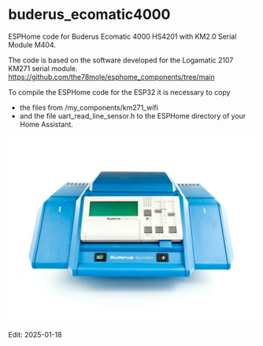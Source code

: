 # buderus_ecomatic4000
ESPHome code for Buderus Ecomatic 4000 HS4201 with KM2.0 Serial Module M404.

The code is based on the software developed for the Logamatic 2107 KM271 serial module.
https://github.com/the78mole/esphome_components/tree/main

To compile the ESPHome code for the ESP32 it is necessary to copy
- the files from /my_components/km271_wifi
- and the file uart_read_line_sensor.h 
to the ESPHome directory of your Home Assistant.

<img src="https://github.com/GernotAlthammer/buderus_ecomatic4000/blob/main/Pictures/hs4201.jpg">

Edit: 2025-01-18
